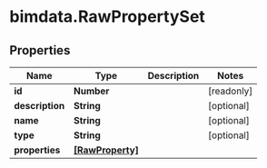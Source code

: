 # bimdata.RawPropertySet

## Properties

Name | Type | Description | Notes
------------ | ------------- | ------------- | -------------
**id** | **Number** |  | [readonly] 
**description** | **String** |  | [optional] 
**name** | **String** |  | [optional] 
**type** | **String** |  | [optional] 
**properties** | [**[RawProperty]**](RawProperty.md) |  | 


